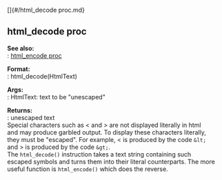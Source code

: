 []{#/html_decode proc.md}    
## html_decode proc    
**See also:**    
:   [html_encode proc](/proc/html_encode)    
<!-- -->    
**Format:**    
:   html_decode(HtmlText)    
<!-- -->    
**Args:**    
:   HtmlText: text to be \"unescaped\"    
<!-- -->    
**Returns:**    
:   unescaped text    
Special characters such as \< and \> are not displayed literally in html    
and may produce garbled output. To display these characters literally,    
they must be \"escaped\". For example, \< is produced by the code `&lt;`    
and \> is produced by the code `&gt;`.    
The `html_decode()` instruction takes a text string containing such    
escaped symbols and turns them into their literal counterparts. The more    
useful function is `html_encode()` which does the reverse.  